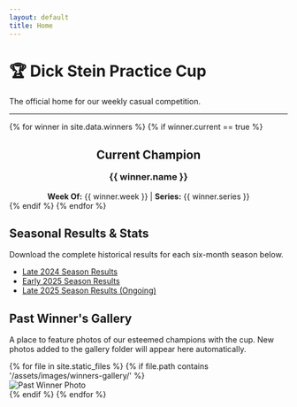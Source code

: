 ```yaml
---
layout: default
title: Home
---
```

# 🏆 Dick Stein Practice Cup
The official home for our weekly casual competition.

---
{% for winner in site.data.winners %}
  {% if winner.current == true %}
<div class="content-card champion-card">
    <h2 style="border-bottom: none; text-align: center;">Current Champion</h2>
    <h3 style="text-align: center; margin-top: 0;">{{ winner.name }}</h3>
    <p style="text-align: center; margin-bottom: 0;"><strong>Week Of:</strong> {{ winner.week }} | <strong>Series:</strong> {{ winner.series }}</p>
</div>
  {% endif %}
{% endfor %}

## Seasonal Results & Stats
<div class="content-card">
    <p>Download the complete historical results for each six-month season below.</p>
    <ul>
        <li><a href="/assets/downloads/DS PC Late 2024-2.xlsx" download>Late 2024 Season Results</a></li>
        <li><a href="/assets/downloads/DS PC Early 2025.xlsx" download>Early 2025 Season Results</a></li>
        <li><a href="/assets/downloads/DS PC Late 2025.xlsx" download>Late 2025 Season Results (Ongoing)</a></li>
    </ul>
</div>

## Past Winner's Gallery
<div class="content-card">
    <p>A place to feature photos of our esteemed champions with the cup. New photos added to the gallery folder will appear here automatically.</p>
    <div class="gallery">
        {% for file in site.static_files %}
            {% if file.path contains '/assets/images/winners-gallery/' %}
                <div class="gallery-item">
                    <img src="{{ file.path | relative_url }}" alt="Past Winner Photo">
                </div>
            {% endif %}
        {% endfor %}
    </div>
</div>
